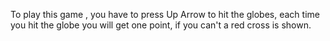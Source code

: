 To play this game , you have to press Up Arrow to hit the globes, each time you hit the globe you will get one point, if you can't a red cross is shown. 
